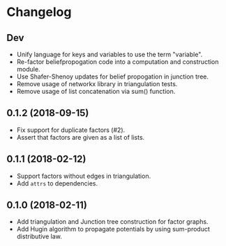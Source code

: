# Changelog

## Dev
- Unify language for keys and variables to use the term "variable".
- Re-factor beliefpropogation code into a computation and construction module.
- Use Shafer-Shenoy updates for belief propogation in junction tree.
- Remove usage of networkx library in triangulation tests.
- Remove usage of list concatenation via sum() function.

## 0.1.2 (2018-09-15)
- Fix support for duplicate factors (#2).
- Assert that factors are given as a list of lists.

## 0.1.1 (2018-02-12)
- Support factors without edges in triangulation.
- Add `attrs` to dependencies.

## 0.1.0 (2018-02-11)
- Add triangulation and Junction tree construction for factor graphs.
- Add Hugin algorithm to propagate potentials by using sum-product distributive
  law.
